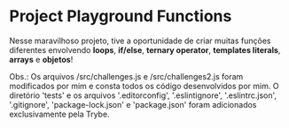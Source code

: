 # Project Playground Functions

Nesse maravilhoso projeto, tive a oportunidade de criar muitas funções diferentes envolvendo **loops**, **if/else**, **ternary operator**, **templates literals**, **arrays** e **objetos**!

Obs.: Os arquivos /src/challenges.js e /src/challenges2.js foram modificados por mim e consta todos os código desenvolvidos por mim. 
O diretório 'tests' e os arquivos '.editorconfig', '.eslintignore', '.eslintrc.json', '.gitignore', 'package-lock.json' e 'package.json' foram adicionados exclusivamente pela Trybe. 
